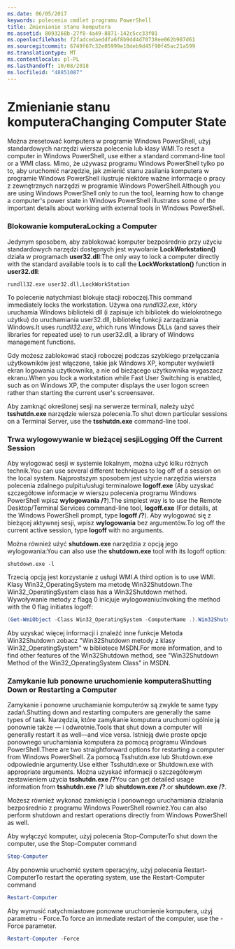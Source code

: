 ```yaml
---
ms.date: 06/05/2017
keywords: polecenia cmdlet programu PowerShell
title: Zmienianie stanu komputera
ms.assetid: 8093268b-27f8-4a49-8871-142c5cc33f01
ms.openlocfilehash: f2fadcedaeddfa6f8b9dd4d70738ee062b907d61
ms.sourcegitcommit: 6749f67c32e05999e10deb9d45f90f45ac21a599
ms.translationtype: MT
ms.contentlocale: pl-PL
ms.lasthandoff: 10/08/2018
ms.locfileid: "48851087"
---
```

# <a name="changing-computer-state"></a><span data-ttu-id="0253b-103">Zmienianie stanu komputera</span><span class="sxs-lookup"><span data-stu-id="0253b-103">Changing Computer State</span></span>

<span data-ttu-id="0253b-104">Można zresetować komputera w programie Windows PowerShell, użyj standardowych narzędzi wiersza polecenia lub klasy WMI.</span><span class="sxs-lookup"><span data-stu-id="0253b-104">To reset a computer in Windows PowerShell, use either a standard command-line tool or a WMI class.</span></span> <span data-ttu-id="0253b-105">Mimo, że używasz programu Windows PowerShell tylko po to, aby uruchomić narzędzie, jak zmienić stanu zasilania komputera w programie Windows PowerShell ilustruje niektóre ważne informacje o pracy z zewnętrznych narzędzi w programie Windows PowerShell.</span><span class="sxs-lookup"><span data-stu-id="0253b-105">Although you are using Windows PowerShell only to run the tool, learning how to change a computer's power state in Windows PowerShell illustrates some of the important details about working with external tools in Windows PowerShell.</span></span>

### <a name="locking-a-computer"></a><span data-ttu-id="0253b-106">Blokowanie komputera</span><span class="sxs-lookup"><span data-stu-id="0253b-106">Locking a Computer</span></span>

<span data-ttu-id="0253b-107">Jedynym sposobem, aby zablokować komputer bezpośrednio przy użyciu standardowych narzędzi dostępnych jest wywołanie **LockWorkstation()** działa w programach **user32.dll**:</span><span class="sxs-lookup"><span data-stu-id="0253b-107">The only way to lock a computer directly with the standard available tools is to call the **LockWorkstation()** function in **user32.dll**:</span></span>

```
rundll32.exe user32.dll,LockWorkStation
```

<span data-ttu-id="0253b-108">To polecenie natychmiast blokuje stacji roboczej.</span><span class="sxs-lookup"><span data-stu-id="0253b-108">This command immediately locks the workstation.</span></span> <span data-ttu-id="0253b-109">Używa ona *rundll32.exe*, który uruchamia Windows biblioteki dll (i zapisuje ich bibliotek do wielokrotnego użytku) do uruchamiania user32.dll, bibliotekę funkcji zarządzania Windows.</span><span class="sxs-lookup"><span data-stu-id="0253b-109">It uses *rundll32.exe*, which runs Windows DLLs (and saves their libraries for repeated use) to run user32.dll, a library of Windows management functions.</span></span>

<span data-ttu-id="0253b-110">Gdy możesz zablokować stacji roboczej podczas szybkiego przełączania użytkowników jest włączone, takie jak Windows XP, komputer wyświetli ekran logowania użytkownika, a nie od bieżącego użytkownika wygaszacz ekranu.</span><span class="sxs-lookup"><span data-stu-id="0253b-110">When you lock a workstation while Fast User Switching is enabled, such as on Windows XP, the computer displays the user logon screen rather than starting the current user's screensaver.</span></span>

<span data-ttu-id="0253b-111">Aby zamknąć określonej sesji na serwerze terminali, należy użyć **tsshutdn.exe** narzędzie wiersza polecenia.</span><span class="sxs-lookup"><span data-stu-id="0253b-111">To shut down particular sessions on a Terminal Server, use the **tsshutdn.exe** command-line tool.</span></span>

### <a name="logging-off-the-current-session"></a><span data-ttu-id="0253b-112">Trwa wylogowywanie w bieżącej sesji</span><span class="sxs-lookup"><span data-stu-id="0253b-112">Logging Off the Current Session</span></span>

<span data-ttu-id="0253b-113">Aby wylogować sesji w systemie lokalnym, można użyć kilku różnych technik.</span><span class="sxs-lookup"><span data-stu-id="0253b-113">You can use several different techniques to log off of a session on the local system.</span></span> <span data-ttu-id="0253b-114">Najprostszym sposobem jest użycie narzędzia wiersza polecenia zdalnego pulpitu/usługi terminalowe **logoff.exe** (Aby uzyskać szczegółowe informacje w wierszu polecenia programu Windows PowerShell wpisz **wylogowania /?**).</span><span class="sxs-lookup"><span data-stu-id="0253b-114">The simplest way is to use the Remote Desktop/Terminal Services command-line tool, **logoff.exe** (For details, at the Windows PowerShell prompt, type **logoff /?**).</span></span> <span data-ttu-id="0253b-115">Aby wylogować się z bieżącej aktywnej sesji, wpisz **wylogowania** bez argumentów.</span><span class="sxs-lookup"><span data-stu-id="0253b-115">To log off the current active session, type **logoff** with no arguments.</span></span>

<span data-ttu-id="0253b-116">Można również użyć **shutdown.exe** narzędzia z opcją jego wylogowania:</span><span class="sxs-lookup"><span data-stu-id="0253b-116">You can also use the **shutdown.exe** tool with its logoff option:</span></span>

```
shutdown.exe -l
```

<span data-ttu-id="0253b-117">Trzecią opcją jest korzystanie z usługi WMI.</span><span class="sxs-lookup"><span data-stu-id="0253b-117">A third option is to use WMI.</span></span> <span data-ttu-id="0253b-118">Klasy Win32_OperatingSystem ma metodę Win32Shutdown.</span><span class="sxs-lookup"><span data-stu-id="0253b-118">The Win32_OperatingSystem class has a Win32Shutdown method.</span></span> <span data-ttu-id="0253b-119">Wywoływanie metody z flagą 0 inicjuje wylogowaniu:</span><span class="sxs-lookup"><span data-stu-id="0253b-119">Invoking the method with the 0 flag initiates logoff:</span></span>

```powershell
(Get-WmiObject -Class Win32_OperatingSystem -ComputerName .).Win32Shutdown(0)
```

<span data-ttu-id="0253b-120">Aby uzyskać więcej informacji i znaleźć inne funkcje Metoda Win32Shutdown zobacz "Win32Shutdown metody z klasy Win32_OperatingSystem" w bibliotece MSDN.</span><span class="sxs-lookup"><span data-stu-id="0253b-120">For more information, and to find other features of the Win32Shutdown method, see "Win32Shutdown Method of the Win32_OperatingSystem Class" in MSDN.</span></span>

### <a name="shutting-down-or-restarting-a-computer"></a><span data-ttu-id="0253b-121">Zamykanie lub ponowne uruchomienie komputera</span><span class="sxs-lookup"><span data-stu-id="0253b-121">Shutting Down or Restarting a Computer</span></span>

<span data-ttu-id="0253b-122">Zamykanie i ponowne uruchamianie komputerów są zwykle te same typy zadań.</span><span class="sxs-lookup"><span data-stu-id="0253b-122">Shutting down and restarting computers are generally the same types of task.</span></span> <span data-ttu-id="0253b-123">Narzędzia, które zamykanie komputera uruchomi ogólnie ją ponownie także — i odwrotnie.</span><span class="sxs-lookup"><span data-stu-id="0253b-123">Tools that shut down a computer will generally restart it as well—and vice versa.</span></span> <span data-ttu-id="0253b-124">Istnieją dwie proste opcje ponownego uruchamiania komputera za pomocą programu Windows PowerShell.</span><span class="sxs-lookup"><span data-stu-id="0253b-124">There are two straightforward options for restarting a computer from Windows PowerShell.</span></span> <span data-ttu-id="0253b-125">Za pomocą Tsshutdn.exe lub Shutdown.exe odpowiednie argumenty.</span><span class="sxs-lookup"><span data-stu-id="0253b-125">Use either Tsshutdn.exe or Shutdown.exe with appropriate arguments.</span></span> <span data-ttu-id="0253b-126">Można uzyskać informacji o szczegółowym zestawieniem użycia **tsshutdn.exe /?**</span><span class="sxs-lookup"><span data-stu-id="0253b-126">You can get detailed usage information from **tsshutdn.exe /?**</span></span> <span data-ttu-id="0253b-127">lub **shutdown.exe /?**.</span><span class="sxs-lookup"><span data-stu-id="0253b-127">or **shutdown.exe /?**.</span></span>

<span data-ttu-id="0253b-128">Możesz również wykonać zamknięcia i ponownego uruchamiania działania bezpośrednio z programu Windows PowerShell również.</span><span class="sxs-lookup"><span data-stu-id="0253b-128">You can also perform shutdown and restart operations directly from Windows PowerShell as well.</span></span>

<span data-ttu-id="0253b-129">Aby wyłączyć komputer, użyj polecenia Stop-Computer</span><span class="sxs-lookup"><span data-stu-id="0253b-129">To shut down the computer, use the Stop-Computer command</span></span>

```powershell
Stop-Computer
```

<span data-ttu-id="0253b-130">Aby ponownie uruchomić system operacyjny, użyj polecenia Restart-Computer</span><span class="sxs-lookup"><span data-stu-id="0253b-130">To restart the operating system, use the Restart-Computer command</span></span>

```powershell
Restart-Computer
```

<span data-ttu-id="0253b-131">Aby wymusić natychmiastowe ponowne uruchomienie komputera, użyj parametru - Force.</span><span class="sxs-lookup"><span data-stu-id="0253b-131">To force an immediate restart of the computer, use the -Force parameter.</span></span>

```powershell
Restart-Computer -Force
```
